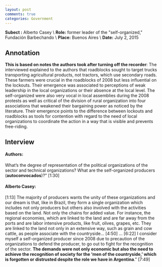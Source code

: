 ```yaml
---
layout: post
comments: true
categories: Government
---
```


**Subect :** Alberto Casey \\
**Role:** former leader of the "self-organized," Fundación Barbechando \\
**Place:** Buenos Aires \\
**Date:** July 2, 2015 


## Annotation

**This is based on notes the authors took after turning off the recorder**: The interviewed explained to the authors that roadblocks sought to target trucks transporting agricultural products, not tractors, which use secondary roads. These farmers were crucial in the roadblocks of 2008 but less influential on the lockouts. Their emergence was associated to perceptions of weak leadership in the local organizations or their absence at the local level. The self-organized were also very vocal in local assemblies during the 2008 protests as well as critical of the division of rural organization into four associations that weakened their bargaining power as noticed by the literature. Their emergence points to the difference between lockouts and roadblocks as tools for contention with regard to the need of local organizations to coordinate the action in a way that is visible and prevents free-riding.


## Interview

#### Authors:

What’s the degree of representation of the political organizations of the sector and technical organizations? What are the self-organized producers (**autoconvocados**)?” [1:30]

#### Alberto Casey:

[1:13] The majority of producers wants the unity of these organizations and our dream is that, like in Brazil, they form a single organization which includes not only producers but others also involved with the activities based on the land. Not only the chains for added value. For instance, the regional economies, which are linked to the land and are far away from the ports and are labor intensive products, like fruit, olives, grapes, etc. They are linked to the land not only in an extensive way, such as grain and cow cattle, as people associate with the countryside… [4:50] … [6:22] I consider myself a self-organized producer since 2008 due to precaution of the organizations to defend the producer, to go out to fight for the recognition of the sector. **The demands were not only economic but also the need to achieve the recognition of society for the ‘men of the countryside,’ which is forgotten or distrusted despite the role we have in Argentina**.” [7:49]
	


